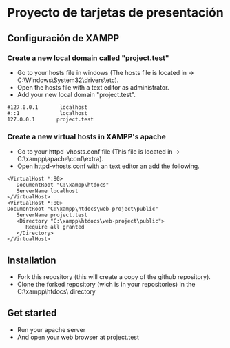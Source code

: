 # Proyecto de tarjetas de presentación


## Configuración de XAMPP
### Create a new local domain called "project.test"
- Go to your hosts file in windows (The hosts file is located in -> C:\Windows\System32\drivers\etc).
- Open the hosts file with a text editor as administrator.
- Add your new local domain "project.test".
``` 
#127.0.0.1       localhost
#::1             localhost
127.0.0.1		project.test
```
### Create a new virtual hosts in XAMPP's apache
- Go to your httpd-vhosts.conf file (This file is located in -> C:\xampp\apache\conf\extra).
- Open httpd-vhosts.conf with an text editor an add the following.
```
<VirtualHost *:80>
   DocumentRoot "C:\xampp\htdocs"
   ServerName localhost
</VirtualHost>
<VirtualHost *:80>
DocumentRoot "C:\xampp\htdocs\web-project\public"
   ServerName project.test
   <Directory "C:\xampp\htdocs\web-project\public">
      Require all granted
   </Directory>
</VirtualHost>
```

## Installation
- Fork this repository (this will create a copy of the github repository).
- Clone the forked repository (wich is in your repositories) in the C:\xampp\htdocs\ directory

## Get started
- Run your apache server
- And open your web browser at project.test


